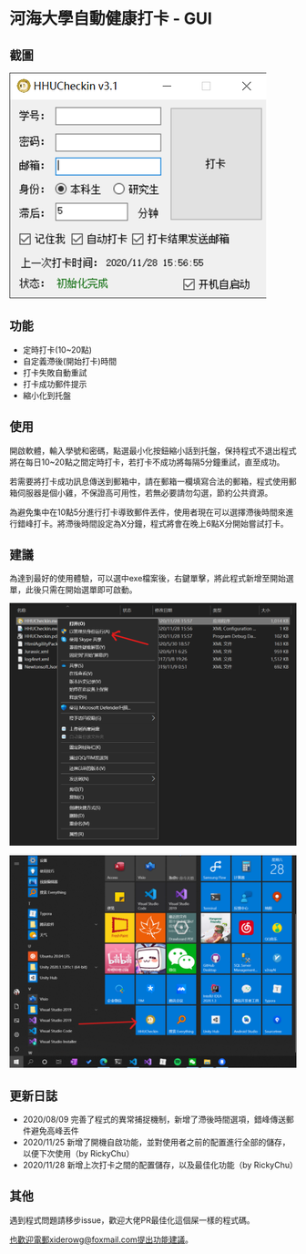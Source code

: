 # 河海大學自動健康打卡 - GUI

## 截圖

![](https://github.com/Xiderowg/HHUHealthCheckinGUI/blob/master/image/formshot.png)

## 功能

* 定時打卡(10~20點)
* 自定義滯後(開始打卡)時間
* 打卡失敗自動重試
* 打卡成功郵件提示
* 縮小化到托盤

## 使用

開啟軟體，輸入學號和密碼，點選最小化按鈕縮小話到托盤，保持程式不退出程式將在每日10~20點之間定時打卡，若打卡不成功將每隔5分鐘重試，直至成功。  

若需要將打卡成功訊息傳送到郵箱中，請在郵箱一欄填寫合法的郵箱，程式使用郵箱伺服器是個小雞，不保證高可用性，若無必要請勿勾選，節約公共資源。

為避免集中在10點5分進行打卡導致郵件丟件，使用者現在可以選擇滯後時間來進行錯峰打卡。將滯後時間設定為X分鐘，程式將會在晚上6點X分開始嘗試打卡。


## 建議

為達到最好的使用體驗，可以選中exe檔案後，右鍵單擊，將此程式新增至開始選單，此後只需在開始選單即可啟動。

![](https://github.com/Xiderowg/HHUHealthCheckinGUI/blob/master/image/addToStartMenu.png)

![](https://github.com/Xiderowg/HHUHealthCheckinGUI/blob/master/image/StartMenuSample.png)


## 更新日誌

- 2020/08/09 完善了程式的異常捕捉機制，新增了滯後時間選項，錯峰傳送郵件避免高峰丟件
- 2020/11/25 新增了開機自啟功能，並對使用者之前的配置進行全部的儲存，以便下次使用（by RickyChu）
- 2020/11/28 新增上次打卡之間的配置儲存，以及最佳化功能（by RickyChu）

## 其他

遇到程式問題請移步issue，歡迎大佬PR最佳化這個屎一樣的程式碼。

也歡迎電郵xiderowg@foxmail.com提出功能建議。

